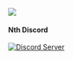 ![](https://media.discordapp.net/attachments/679733190767935517/722134960739188736/ezgif.com-add-text.gif)

#### Nth Discord
   <a href="https://discord.gg/TQtjbMn" alt="Discord Nth">
      <img src="https://discordapp.com/api/guilds/670996154518863922/embed.png" alt="Discord Server"/>
